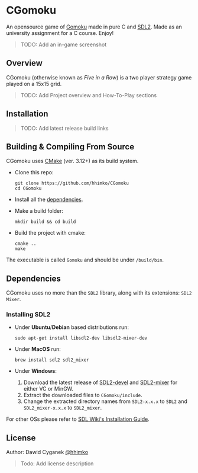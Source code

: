 # CGomoku

An opensource game of [Gomoku] made in pure C and [SDL2]. Made as an university assignment for a C course. Enjoy!
    
> TODO: Add an in-game screenshot


## Overview

CGomoku (otherwise known as *Five in a Row*) is a two player strategy game played on a 15x15 grid. 

> TODO: Add Project overview and How-To-Play sections 


## Installation

> TODO: Add latest release build links

## Building & Compiling From Source

CGomoku uses [CMake] (ver. 3.12+) as its build system.

- Clone this repo:
  ```console
  git clone https://github.com/hhimko/CGomoku
  cd CGomoku
  ```

- Install all the [dependencies].

- Make a build folder:
  ```console
  mkdir build && cd build
  ```

- Build the project with cmake:
  ```console
  cmake ..
  make
  ```

The executable is called `Gomoku` and should be under `/build/bin`.


## Dependencies

CGomoku uses no more than the `SDL2` library, along with its extensions: `SDL2 Mixer`.

### Installing SDL2
  - Under **Ubuntu**/**Debian** based distributions run: 
    ```console
    sudo apt-get install libsdl2-dev libsdl2-mixer-dev
    ```

  - Under **MacOS** run:
    ```console
    brew install sdl2 sdl2_mixer
    ```
    
  - Under **Windows**:
    1. Download the latest release of [SDL2-devel] and [SDL2-mixer] for either VC or MinGW.
    2. Extract the downloaded files to `CGomoku/include`.
    3. Change the extracted directory names from `SDL2-x.x.x` to `SDL2` and `SDL2_mixer-x.x.x` to `SDL2_mixer`.

  For other OSs please refer to [SDL Wiki's Installation Guide].


## License

Author: Dawid Cyganek [@hhimko]

> Todo: Add license description




[Gomoku]: https://en.wikipedia.org/wiki/Gomoku
[SDL2]: https://www.libsdl.org/
[SDL Wiki's Installation Guide]: https://wiki.libsdl.org/Installation
[CMake]: https://cmake.org/
[SDL2-mixer]: https://github.com/libsdl-org/SDL_mixer/releases
[SDL2-devel]: https://github.com/libsdl-org/SDL/releases
[dependencies]: #dependencies
[@hhimko]: https://github.com/hhimko
